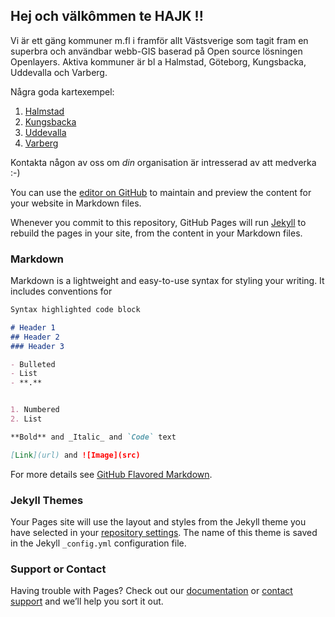 ## Hej och välkômmen te HAJK !!

Vi är ett gäng kommuner m.fl i framför allt Västsverige som tagit fram en superbra och användbar webb-GIS baserad på Open source lösningen Openlayers.
Aktiva kommuner är bl a Halmstad, Göteborg, Kungsbacka, Uddevalla och Varberg.

Några goda kartexempel:
1. [Halmstad](https://nykarta.halmstad.se/)
2. [Kungsbacka](https://karta.kungsbacka.se/)
3. [Uddevalla](https://karta.uddevalla.se/)
4. [Varberg](https://karta.varberg.se/)

Kontakta någon av oss om _din_ organisation är intresserad av att medverka :-)







You can use the [editor on GitHub](https://github.com/hajkmap/Hajk/edit/gh-pages/index.md) to maintain and preview the content for your website in Markdown files.

Whenever you commit to this repository, GitHub Pages will run [Jekyll](https://jekyllrb.com/) to rebuild the pages in your site, from the content in your Markdown files.

### Markdown

Markdown is a lightweight and easy-to-use syntax for styling your writing. It includes conventions for

```markdown
Syntax highlighted code block

# Header 1
## Header 2
### Header 3

- Bulleted
- List
- **.**


1. Numbered
2. List

**Bold** and _Italic_ and `Code` text

[Link](url) and ![Image](src)
```

For more details see [GitHub Flavored Markdown](https://guides.github.com/features/mastering-markdown/).

### Jekyll Themes

Your Pages site will use the layout and styles from the Jekyll theme you have selected in your [repository settings](https://github.com/hajkmap/Hajk/settings). The name of this theme is saved in the Jekyll `_config.yml` configuration file.

### Support or Contact

Having trouble with Pages? Check out our [documentation](https://docs.github.com/categories/github-pages-basics/) or [contact support](https://github.com/contact) and we’ll help you sort it out.
